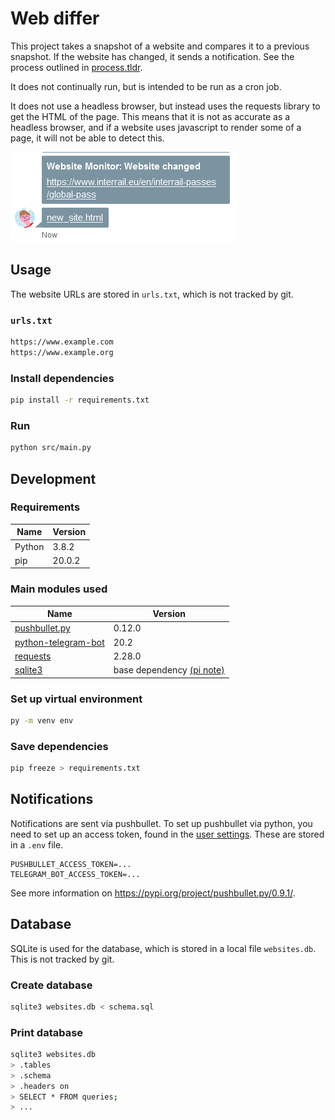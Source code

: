 # Web differ

This project takes a snapshot of a website and compares it to a previous snapshot. If the website has changed, it sends a notification. See the process outlined in [process.tldr](./process.tldr).

It does not continually run, but is intended to be run as a cron job.

It does not use a headless browser, but instead uses the requests library to get the HTML of the page. This means that it is not as accurate as a headless browser, and if a website uses javascript to render some of a page, it will not be able to detect this.

![Example notification on pushbullet, showing website URL and the new HTML file](images/pushbullet_ping.png)

## Usage

The website URLs are stored in `urls.txt`, which is not tracked by git.

### `urls.txt`

```txt
https://www.example.com
https://www.example.org
```

### Install dependencies

```bash
pip install -r requirements.txt
```

### Run

```bash
python src/main.py
```

## Development

### Requirements

| Name | Version |
| ---- | ------- |
| Python | 3.8.2 |
| pip | 20.0.2 |

### Main modules used

| Name | Version |
| ---- | ------- |
| [pushbullet.py](https://github.com/richard-better/pushbullet.py) | 0.12.0 |
| [python-telegram-bot](https://github.com/python-telegram-bot/python-telegram-bot) | 20.2 |
| [requests](https://github.com/psf/requests) | 2.28.0 |
| [sqlite3](https://docs.python.org/3/library/sqlite3.html) | base dependency [(pi note)](./SQLITE3_on_PI.md) |

### Set up virtual environment

```bash
py -m venv env
```

### Save dependencies

```bash
pip freeze > requirements.txt
```

## Notifications

Notifications are sent via pushbullet. To set up pushbullet via python, you need to set up an access token, found in the [user settings](https://www.pushbullet.com/#settings/account).
These are stored in a `.env` file.

```.env
PUSHBULLET_ACCESS_TOKEN=...
TELEGRAM_BOT_ACCESS_TOKEN=...
```

See more information on <https://pypi.org/project/pushbullet.py/0.9.1/>.

## Database

SQLite is used for the database, which is stored in a local file `websites.db`. This is not tracked by git.

### Create database

```bash
sqlite3 websites.db < schema.sql
```

### Print database

```bash
sqlite3 websites.db
> .tables
> .schema
> .headers on
> SELECT * FROM queries;
> ...
```

